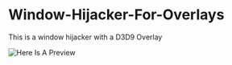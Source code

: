 # Window-Hijacker-For-Overlays
This is a window hijacker with a D3D9 Overlay

![Here Is A Preview](https://i.imgur.com/xUCpXWd.png)
